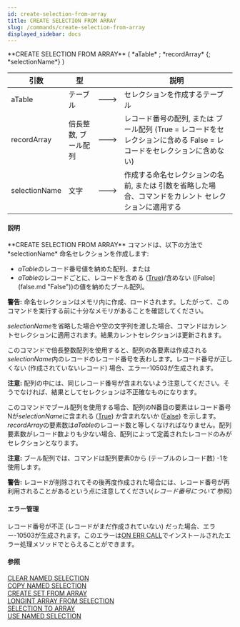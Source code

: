 ```yaml
---
id: create-selection-from-array
title: CREATE SELECTION FROM ARRAY
slug: /commands/create-selection-from-array
displayed_sidebar: docs
---
```


<!--REF #_command_.CREATE SELECTION FROM ARRAY.Syntax-->**CREATE SELECTION FROM ARRAY** ( *aTable* ; *recordArray* {; *selectionName*} )<!-- END REF-->
<!--REF #_command_.CREATE SELECTION FROM ARRAY.Params-->
| 引数 | 型 |  | 説明 |
| --- | --- | --- | --- |
| aTable | テーブル | &#x1F852; | セレクションを作成するテーブル |
| recordArray | 倍長整数, ブール配列 | &#x1F852; | レコード番号の配列, または ブール配列 (True = レコードをセレクションに含める False = レコードをセレクションに含めない) |
| selectionName | 文字 | &#x1F852; | 作成する命名セレクションの名前, または 引数を省略した場合、コマンドをカレント セレクションに適用する |

<!-- END REF-->

#### 説明 

<!--REF #_command_.CREATE SELECTION FROM ARRAY.Summary-->**CREATE SELECTION FROM ARRAY** コマンドは、以下の方法で*selectionName* 命名セレクションを作成します:

* *aTable*のレコード番号値を納めた配列、または
* *aTable*のレコードごとに、レコードを含める ([True](true.md "True"))/含めない ([False](false.<!-- END REF-->md "False"))の値を納めたブール配列。

**警告:** 命名セレクションはメモリ内に作成、ロードされます。したがって、このコマンドを実行する前に十分なメモリがあることを確認してください。

*selectionName*を省略した場合や空の文字列を渡した場合、コマンドはカレントセレクションに適用されます。結果カレントセレクションは更新されます。

このコマンドで倍長整数配列を使用すると、配列の各要素は作成される*selectionName*内のレコードのレコード番号を表わします。レコード番号が正しくない (作成されていないレコード) 場合、エラー-10503が生成されます。

**注意:** 配列の中には、同じレコード番号が含まれないよう注意してください。そうでなければ、結果としてセレクションは不正確なものになります。

このコマンドでブール配列を使用する場合、配列のN番目の要素はレコード番号Nが*selectionName*に含まれる ([True](true.md "True")) か含まれないか ([False](false.md "False")) を示します。*recordArray*の要素数は*aTable*のレコード数と等しくなければなりません。配列要素数がレコード数よりも少ない場合、配列によって定義されたレコードのみがセレクションとなります。

**注意:** ブール配列では、コマンドは配列要素0から (テーブルのレコード数) -1を使用します。

**警告:** レコードが削除されてその後再度作成された場合には、レコード番号が再利用されることがあるという点に注意してください(*レコード番号について* 参照)

#### エラー管理 

レコード番号が不正 (レコードがまだ作成されていない) だった場合、エラー-10503が生成されます。このエラーは[ON ERR CALL](on-err-call.md "ON ERR CALL")でインストールされたエラー処理メソッドでとらえることができます。

#### 参照 

[CLEAR NAMED SELECTION](clear-named-selection.md)  
[COPY NAMED SELECTION](copy-named-selection.md)  
[CREATE SET FROM ARRAY](create-set-from-array.md)  
[LONGINT ARRAY FROM SELECTION](longint-array-from-selection.md)  
[SELECTION TO ARRAY](selection-to-array.md)  
[USE NAMED SELECTION](use-named-selection.md)  